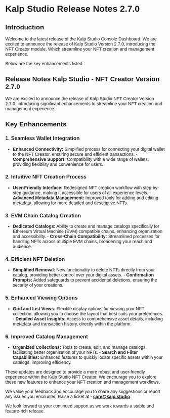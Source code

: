 <style>  body { font-family: "Source Sans 3", sans-serif!important; }</style>

<link  href="https://fonts.googleapis.com/css2?family=Source+Sans+3:ital,wght@0,200..900;1,200..900&display=swap"  rel="stylesheet">  <link  rel="stylesheet"  href="https://fonts.googleapis.com/icon?family=Material+Icons">

# **Kalp Studio Release Notes 2.7.0**

## Introduction

Welcome to the latest release of the Kalp Studio Console Dashboard.  We are excited to announce the release of Kalp Studio Version 2.7.0, introducing the NFT Creator module, Which streamline your NFT creation and management experience.

Below are the key enhancements listed :

## Release Notes Kalp Studio - NFT Creator Version 2.7.0 

We are excited to announce the release of Kalp Studio NFT Creator Version 2.7.0, introducing significant enhancements to streamline your NFT creation and management experience.

## Key Enhancements

### 1.  **Seamless Wallet Integration**
    
   -   **Enhanced Connectivity:** Simplified process for connecting your digital wallet to the NFT Creator, ensuring secure and efficient transactions.
    -   **Comprehensive Support:** Compatibility with a wide range of wallets, providing flexibility and convenience for users.

### 2.  **Intuitive NFT Creation Process**
    
   -   **User-Friendly Interface:** Redesigned NFT creation workflow with step-by-step guidance, making it accessible for users of all experience levels.
    -   **Advanced Metadata Management:** Improved tools for adding and editing metadata, allowing for more detailed and descriptive NFTs.

### 3.  **EVM Chain Catalog Creation**
    
   -   **Dedicated Catalogs:** Ability to create and manage catalogs specifically for Ethereum Virtual Machine (EVM) compatible chains, enhancing organization and accessibility.
    -   **Cross-Chain Compatibility:** Streamlined processes for handling NFTs across multiple EVM chains, broadening your reach and audience.

### 4.  **Efficient NFT Deletion**
    
   -   **Simplified Removal:** New functionality to delete NFTs directly from your catalog, providing better control over your digital assets.
    -   **Confirmation Prompts:** Added safeguards to prevent accidental deletions, ensuring the security of your creations.

### 5.  **Enhanced Viewing Options**
    
   -   **Grid and List Views:** Flexible display options for viewing your NFT collection, allowing you to choose the layout that best suits your preferences.
    -   **Detailed Asset Insights:** Access to comprehensive asset details, including metadata and transaction history, directly within the platform.

### 6.  **Improved Catalog Management**
    
   -   **Organized Collections:** Tools to create, edit, and manage catalogs, facilitating better organization of your NFTs.
    -   **Search and Filter Capabilities:** Enhanced features to quickly locate specific assets within your catalogs, improving efficiency.

These updates are designed to provide a more robust and user-friendly experience within the Kalp Studio NFT Creator. We encourage you to explore these new features to enhance your NFT creation and management workflows.

We value your feedback and encourage you to share any suggestions or report any issues you encounter, Raise a ticket at - [**care@kalp.studio**](https://care.kalp.studio/support/home).

We look forward to your continued support as we work towards a stable and feature-rich release.